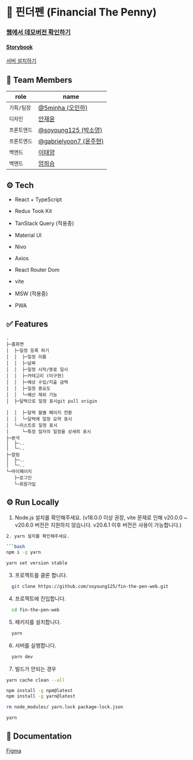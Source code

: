 # 💸 핀더펜 (Financial The Penny)

### [웹에서 데모버전 확인하기](https://soyoung125.github.io/fin-the-pen-web/)

#### [Storybook](https://645bb0d7fab3ee51343325b9-tedigvught.chromatic.com/)

[서버 설치하기](https://github.com/eomheeseung/fin-the-pen)

## 👤 Team Members

| role    | name                                                   |
|---------|--------------------------------------------------------|
| `기획/팀장` | [@5minha (오민하)](https://github.com/5minha)             |
| `디자인`   | [안재윤]()                                                |
| `프론트엔드` | [@soyoung125 (박소영)](https://github.com/soyoung125)     |
| `프론트엔드` | [@gabrielyoon7 (윤주현)](https://github.com/gabrielyoon7) |
| `백엔드`   | [이태양]()                                                |
| `백엔드`   | [엄희승]()                                                |

## ⚙️ Tech

- React + TypeScript
- Redux Took Kit
- TanStack Query (적용중)
- Material UI
- Nivo

- Axios
- React Router Dom
- vite

- MSW (적용중)
- PWA

## ✅ Features

    .
    ├─홈화면
    │  ├─일정 등록 하기
    │  │  ├─일정 이름
    │  │  ├─날짜
    │  │  ├─일정 시작/종료 일시
    │  │  ├─카테고리 (미구현)
    │  │  ├─예상 수입/지출 금액
    │  │  ├─일정 중요도
    │  │  └─예산 제외 기능
    │  ├─달력으로 일정 표시git pull origin

    │  │  ├─달력 월별 페이지 전환
    │  │  └─달력에 일정 요약 표시
    │  └─리스트로 일정 표시
    │     └─특정 일자의 일정을 상세히 표시
    ├─분석
    │  ├─..
    │  └─..
    ├─알림
    │  ├─..
    │  └─..
    └─마이페이지
       ├─로그인
       └─회원가입

## ⚙️ Run Locally

1. Node.js 설치를 확인해주세요. (v18.0.0 이상 권장, vite 문제로 인해 v20.0.0 ~ v20.6.0 버전은 지원하지 않습니다. v20.6.1 이후 버전은 사용이 가능합니다.)

````bash
2. yarn 설치를 확인해주세요.

```bash
npm i -g yarn

yarn set version stable
````

3. 프로젝트를 클론 합니다.

```bash
  git clone https://github.com/soyoung125/fin-the-pen-web.git
```

4. 프로젝트에 진입합니다.

```bash
  cd fin-the-pen-web
```

5. 패키지를 설치합니다.

```bash
  yarn
```

6. 서버를 실행합니다.

```bash
  yarn dev
```

7. 빌드가 안되는 경우

```bash
yarn cache clean --all

npm install -g npm@latest
npm install -g yarn@latest

rm node_modules/ yarn.lock package-lock.json

yarn
```

## 📜 Documentation

[Figma](https://www.figma.com/file/jvJSoUfl0I4SKo59OB6Sua/%ED%95%80%EB%8D%94%ED%8E%9C?node-id=0%3A1&t=XbgFd2dax5HIYz3J-0)
